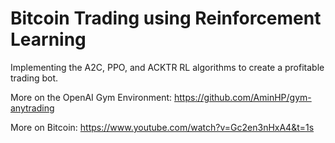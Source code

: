 # Bitcoin Trading using Reinforcement Learning 
Implementing the A2C, PPO, and ACKTR RL algorithms to create a profitable trading bot.

More on the OpenAI Gym Environment:
https://github.com/AminHP/gym-anytrading

More on Bitcoin:
https://www.youtube.com/watch?v=Gc2en3nHxA4&t=1s
